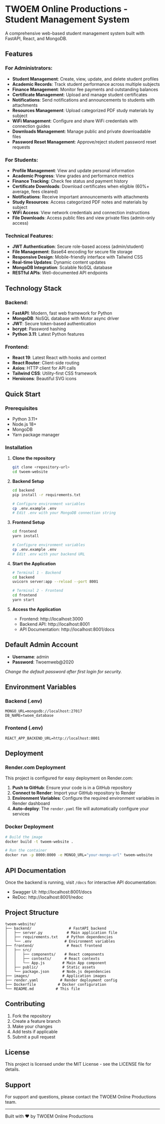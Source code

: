 # TWOEM Online Productions - Student Management System

A comprehensive web-based student management system built with FastAPI, React, and MongoDB.

## Features

### For Administrators:
- **Student Management**: Create, view, update, and delete student profiles
- **Academic Records**: Track student performance across multiple subjects
- **Finance Management**: Monitor fee payments and outstanding balances
- **Certificate Management**: Upload and manage student certificates
- **Notifications**: Send notifications and announcements to students with attachments
- **Resources Management**: Upload categorized PDF study materials by subject
- **WiFi Management**: Configure and share WiFi credentials with connection guides
- **Downloads Management**: Manage public and private downloadable files
- **Password Reset Management**: Approve/reject student password reset requests

### For Students:
- **Profile Management**: View and update personal information
- **Academic Progress**: View grades and performance metrics
- **Finance Tracking**: Check fee status and payment history
- **Certificate Downloads**: Download certificates when eligible (60%+ average, fees cleared)
- **Notifications**: Receive important announcements with attachments
- **Study Resources**: Access categorized PDF notes and materials by subject
- **WiFi Access**: View network credentials and connection instructions
- **File Downloads**: Access public files and view private files (admin-only access)

### Technical Features:
- **JWT Authentication**: Secure role-based access (admin/student)
- **File Management**: Base64 encoding for secure file storage
- **Responsive Design**: Mobile-friendly interface with Tailwind CSS
- **Real-time Updates**: Dynamic content updates
- **MongoDB Integration**: Scalable NoSQL database
- **RESTful APIs**: Well-documented API endpoints

## Technology Stack

### Backend:
- **FastAPI**: Modern, fast web framework for Python
- **MongoDB**: NoSQL database with Motor async driver
- **JWT**: Secure token-based authentication
- **bcrypt**: Password hashing
- **Python 3.11**: Latest Python features

### Frontend:
- **React 19**: Latest React with hooks and context
- **React Router**: Client-side routing
- **Axios**: HTTP client for API calls
- **Tailwind CSS**: Utility-first CSS framework
- **Heroicons**: Beautiful SVG icons

## Quick Start

### Prerequisites
- Python 3.11+
- Node.js 18+
- MongoDB
- Yarn package manager

### Installation

1. **Clone the repository**
   ```bash
   git clone <repository-url>
   cd twoem-website
   ```

2. **Backend Setup**
   ```bash
   cd backend
   pip install -r requirements.txt
   
   # Configure environment variables
   cp .env.example .env
   # Edit .env with your MongoDB connection string
   ```

3. **Frontend Setup**
   ```bash
   cd frontend
   yarn install
   
   # Configure environment variables
   cp .env.example .env
   # Edit .env with your backend URL
   ```

4. **Start the Application**
   ```bash
   # Terminal 1 - Backend
   cd backend
   uvicorn server:app --reload --port 8001
   
   # Terminal 2 - Frontend
   cd frontend
   yarn start
   ```

5. **Access the Application**
   - Frontend: http://localhost:3000
   - Backend API: http://localhost:8001
   - API Documentation: http://localhost:8001/docs

## Default Admin Account

- **Username**: admin
- **Password**: Twoemweb@2020

*Change the default password after first login for security.*

## Environment Variables

### Backend (.env)
```env
MONGO_URL=mongodb://localhost:27017
DB_NAME=twoem_database
```

### Frontend (.env)
```env
REACT_APP_BACKEND_URL=http://localhost:8001
```

## Deployment

### Render.com Deployment

This project is configured for easy deployment on Render.com:

1. **Push to GitHub**: Ensure your code is in a GitHub repository
2. **Connect to Render**: Import your GitHub repository to Render
3. **Environment Variables**: Configure the required environment variables in Render dashboard
4. **Auto-deploy**: The `render.yaml` file will automatically configure your services

### Docker Deployment

```bash
# Build the image
docker build -t twoem-website .

# Run the container
docker run -p 8000:8000 -e MONGO_URL="your-mongo-url" twoem-website
```

## API Documentation

Once the backend is running, visit `/docs` for interactive API documentation:
- Swagger UI: http://localhost:8001/docs
- ReDoc: http://localhost:8001/redoc

## Project Structure

```
twoem-website/
├── backend/                 # FastAPI backend
│   ├── server.py           # Main application file
│   ├── requirements.txt    # Python dependencies
│   └── .env               # Environment variables
├── frontend/               # React frontend
│   ├── src/
│   │   ├── components/    # React components
│   │   ├── contexts/      # React contexts
│   │   └── App.js        # Main App component
│   ├── public/           # Static assets
│   └── package.json      # Node.js dependencies
├── images/               # Application images
├── render.yaml          # Render deployment config
├── Dockerfile          # Docker configuration
└── README.md          # This file
```

## Contributing

1. Fork the repository
2. Create a feature branch
3. Make your changes
4. Add tests if applicable
5. Submit a pull request

## License

This project is licensed under the MIT License - see the LICENSE file for details.

## Support

For support and questions, please contact the TWOEM Online Productions team.

---

Built with ❤️ by TWOEM Online Productions